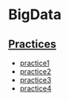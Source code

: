 # BigData


## [Practices](https://github.com/Jonathan191012/DatosMasivos/tree/Unidad1/Practicas)

* [practice1](https://github.com/Jonathan191012/DatosMasivos/blob/Unidad1/Practicas/practica1.md) 
* [practice2](https://github.com/Jonathan191012/DatosMasivos/blob/Unidad1/Practicas/Practica2.md) 
* [practice3](https://github.com/Jonathan191012/DatosMasivos/blob/Unidad1/Practicas/Practica3.md) 
* [practice4]() 
